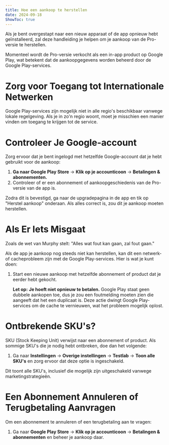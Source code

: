 ```yaml
---
title: Hoe een aankoop te herstellen  
date: 2024-09-18  
ShowToc: true  
---
```


Als je bent overgestapt naar een nieuw apparaat of de app opnieuw hebt geïnstalleerd, zal deze handleiding je helpen om je aankoop van de Pro-versie te herstellen.

Momenteel wordt de Pro-versie verkocht als een in-app product op Google Play, wat betekent dat de aankoopgegevens worden beheerd door de Google Play-services.

# Zorg voor Toegang tot Internationale Netwerken

Google Play-services zijn mogelijk niet in alle regio's beschikbaar vanwege lokale regelgeving. Als je in zo'n regio woont, moet je misschien een manier vinden om toegang te krijgen tot de service.

# Controleer Je Google-account

Zorg ervoor dat je bent ingelogd met hetzelfde Google-account dat je hebt gebruikt voor de aankoop:

1. **Ga naar Google Play Store** -> **Klik op je accounticoon** -> **Betalingen & abonnementen.**  
2. Controleer of er een abonnement of aankoopgeschiedenis van de Pro-versie van de app is.

Zodra dit is bevestigd, ga naar de upgradepagina in de app en tik op "Herstel aankoop" onderaan. Als alles correct is, zou dit je aankoop moeten herstellen.

# Als Er Iets Misgaat

Zoals de wet van Murphy stelt: "Alles wat fout kan gaan, zal fout gaan."

Als de app je aankoop nog steeds niet kan herstellen, kan dit een netwerk- of cacheprobleem zijn met de Google Play-services. Hier is wat je kunt doen:

1. Start een nieuwe aankoop met hetzelfde abonnement of product dat je eerder hebt gekocht.

   **Let op:** **Je hoeft niet opnieuw te betalen.** Google Play staat geen dubbele aankopen toe, dus je zou een foutmelding moeten zien die aangeeft dat het een duplicaat is. Deze actie dwingt Google Play-services om de cache te vernieuwen, wat het probleem mogelijk oplost.

# Ontbrekende SKU's?

SKU (Stock Keeping Unit) verwijst naar een abonnement of product. Als sommige SKU's die je nodig hebt ontbreken, doe dan het volgende:

1. Ga naar **Instellingen** -> **Overige instellingen** -> **Testlab** -> **Toon alle SKU's** en zorg ervoor dat deze optie is ingeschakeld.
   
Dit toont alle SKU's, inclusief die mogelijk zijn uitgeschakeld vanwege marketingstrategieën.

# Een Abonnement Annuleren of Terugbetaling Aanvragen

Om een abonnement te annuleren of een terugbetaling aan te vragen:

1. Ga naar **Google Play Store** -> **Klik op je accounticoon** -> **Betalingen & abonnementen** en beheer je aankoop daar.